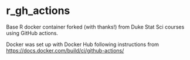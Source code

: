 # r_gh_actions

Base R docker container forked (with thanks!) from Duke Stat Sci courses using GitHub actions.

Docker was set up with Docker Hub following instructions from https://docs.docker.com/build/ci/github-actions/
